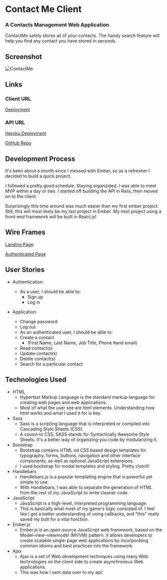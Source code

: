 # Contact Me Client

### A Contacts Management Web Application
ContactMe safely stores all of your contacts. The handy search feature will help you find any contact you have stored in seconds.

## Screenshot

![ContactMe](https://i.imgur.com/4akmdNq.png)

## Links

### Client URL
[Deployment](https://pedrotavarez.com/contact-me/)

### API URL
[Heroku Deployment](https://contact-me-rails.herokuapp.com/examples)

[GitHub Repo](https://github.com/ptavarez16/contact-me-rails)

## Development Process
It's been about a month since I messed with Ember, so as a refresher I decided to build a quick project.

I followed a pretty good schedule. Staying organzided, I was able to meet MVP within a day or two. I started off building the API in Rails, then moved on to the client.

Surprisingly this time around was much easier than my first ember project. Still, this will most likely be my last project in Ember. My next project using a front-end framework will be built in React.js!

## Wire Frames
[Landing Page](https://i.imgur.com/ewYMs5O.jpg)

[Authenticated Page](https://i.imgur.com/qqcWt4y.jpg)

## User Stories
- Authentication:
  - As a user, I should be able to:
    - Sign up
    - Log in

- Application:
  - Change password
  - Log out
  - As an authenticated user, I should be able to:
  - Create a contact
    - (First Name, Last Name, Job Title, Phone #and email)
  - Read contact(s)
  - Update contact(s)
  - Delete contact(s)
  - Search for a particular contact

## Technologies Used
- HTML
  - Hypertext Markup Language is the standard markup language for creating web pages and web applications.
  - Most of what the user see are html elements. Understanding how html works and what I used it for is key.
- Sass
  - Sass is a scripting language that is interpreted or compiled into Cascading Style Sheets (CSS).
  - A cousin to CSS, SASS stands for Syntactically Awesome Style Sheets. It's a better way of organizing you code by modularizing it.
- Bootstrap
  - Bootstrap contains HTML nd CSS based design templates for typography, forms, buttons, navigation and other interface components, as well as optional JavaScript extensions.
  - I used bootstrap for modal templates and styling. Pretty clutch!
- Handlebars
  - Handlebars.js is a popular templating engine that is powerful yet simple to use.
  - With Handlebars, I was able to separate the generation of HTML from the rest of my JavaScript to write cleaner code.
- JavaScript
  - JavaScript is a high-level, interpreted programming language.
  - This is basically what most of my game's logic consisted of. I feel like I got a better understanding of using callbacks, and "this" really saved my butt for a vital function.
- Ember.js
  - Ember.js is an open-source JavaScript web framework, based on the Model–view–viewmodel (MVVM) pattern. It allows developers to create scalable single-page web applications by incorporating common idioms and best practices into the framework.
- Ajax
  - Ajax is a set of Web development techniques using many Web technologies on the client side to create asynchronous Web applications.
  - This was how I sent data over to my api!
